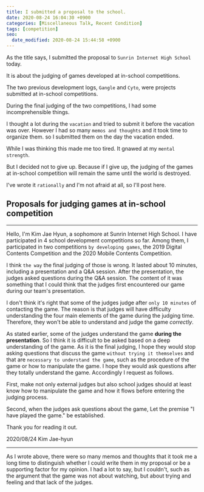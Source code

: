 ```yaml
---
title: I submitted a proposal to the school.
date: 2020-08-24 16:04:30 +0900
categories: [Miscellaneous Talk, Recent Condition]
tags: [competition]
seo:
  date_modified: 2020-08-24 15:44:58 +0900
---
```


As the title says, I submitted the proposal to `Sunrin Internet High School` today.

It is about the judging of games developed at in-school competitions.

The two previous development logs, `Gangle` and `Cyto`, were projects submitted at in-school competitions.

During the final judging of the two competitions, I had some incomprehensible things. 

I thought a lot during the `vacation` and tried to submit it before the vacation was over. However I had so many `memos and thoughts` and it took time to organize them. so I submitted them on the day the vacation ended.

While I was thinking this made me too tired. It gnawed at my `mental strength`.

But I decided not to give up. Because if I give up, the judging of the games at in-school competition will remain the same until the world is destroyed.

I've wrote it `rationally` and I'm not afraid at all, so I'll post here.


## Proposals for judging games at in-school competition

***

Hello, I'm Kim Jae Hyun, a sophomore at Sunrin Internet High School. I have participated in 4 school development competitions so far. Among them, I participated in two competitions `by developing games`, the 2019 Digital Contents Competition and the 2020 Mobile Contents Competition.

I think `the way` the final judging of those is wrong. It lasted about 10 minutes, including a presentation and a Q&A session. After the presentation, the judges asked questions during the Q&A session. The content of it was something that I could think that the judges first encountered our game during our team's presentation.

I don't think it's right that some of the judges judge after `only 10 minutes` of contacting the game. The reason is that judges will have difficulty understanding the four main elements of the game during the judging time. Therefore, they won't be able to understand and judge the game *correctly*. 

As stated earlier, some of the judges understand the game **during the presentation**. So I think it is difficult to be asked based on a deep understanding of the game. As it is the final judging, I hope they would stop asking questions that discuss the game `without trying it themselves` and that are `necessary to understand the game`, such as the procedure of the game or how to manipulate the game. I hope they would ask questions after they totally understand the game. Accordingly I request as follows.

First, make not only external judges but also school judges should at least know how to manipulate the game and how it flows before entering the judging process.

Second, when the judges ask questions about the game,  Let the premise "I have played the game." be established.

Thank you for reading it out.

2020/08/24 Kim Jae-hyun

***

As I wrote above, there were so many memos and thoughts that it took me a long time to distinguish whether I could write them in my proposal or be a supporting factor for my opinion. I had a lot to say, but I couldn't, such as the argument that the game was not about watching, but about trying and feeling and that lack of the judges. 
